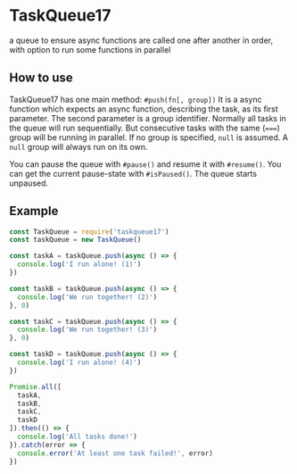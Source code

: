# TaskQueue17

a queue to ensure async functions are called one after another in order, with option to run some functions in parallel

## How to use

TaskQueue17 has one main method: `#push(fn[, group])`
It is a async function which expects an async function, describing the task, as its first parameter.
The second parameter is a group identifier.
Normally all tasks in the queue will run sequentially.
But consecutive tasks with the same (`===`) group will be running in parallel.
If no group is specified, `null` is assumed.
A `null` group will always run on its own.

You can pause the queue with `#pause()` and resume it with `#resume()`.
You can get the current pause-state with `#isPaused()`.
The queue starts unpaused.

## Example

```js
const TaskQueue = require('taskqueue17')
const taskQueue = new TaskQueue()

const taskA = taskQueue.push(async () => {
  console.log('I run alone! (1)')
})

const taskB = taskQueue.push(async () => {
  console.log('We run together! (2)')
}, 0)

const taskC = taskQueue.push(async () => {
  console.log('We run together! (3)')
}, 0)

const taskD = taskQueue.push(async () => {
  console.log('I run alone! (4)')
})

Promise.all([
  taskA,
  taskB,
  taskC,
  taskD
]).then(() => {
  console.log('All tasks done!')
}).catch(error => {
  console.error('At least one task failed!', error)
})
```
